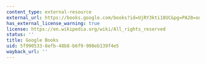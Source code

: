 ```yaml
---
content_type: external-resource
external_url: https://books.google.com/books?id=UjRY3kti18UC&pg=PA28=onepage#v=onepage&q&f=false
has_external_license_warning: true
license: https://en.wikipedia.org/wiki/All_rights_reserved
status: ''
title: Google Books
uid: 5f990533-8efb-48b8-b6f9-908eb139f4e5
wayback_url: ''
---
```

